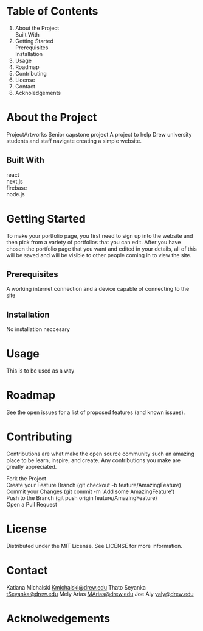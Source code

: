 # Table of Contents

1. About the Project \
   Built With  
2. Getting Started\
   Prerequisites\
   Installation
3. Usage
4. Roadmap
5. Contributing
6. License
7. Contact
8. Acknoledgements


# About the Project
ProjectArtworks
Senior capstone project
A project to help Drew university students and staff navigate creating a simple website.

## Built With
react\
next.js\
firebase\
node.js


# Getting Started
To make your portfolio page, you first need to sign up into the website and then pick from a variety of portfolios that you can edit. After you have chosen the portfolio page that you want and edited in your details, all of this will be saved and will be visible to other people coming in to view the site.

## Prerequisites
A working internet connection and a device capable of connecting to the site

## Installation
No installation neccesary 

# Usage
This is to be used as a way 
# Roadmap

See the open issues for a list of proposed features (and known issues).

# Contributing

Contributions are what make the open source community such an amazing place to be learn, inspire, and create. Any contributions you make are greatly appreciated.

Fork the Project\
Create your Feature Branch (git checkout -b feature/AmazingFeature)\
Commit your Changes (git commit -m 'Add some AmazingFeature')\
Push to the Branch (git push origin feature/AmazingFeature)\
Open a Pull Request

# License
Distributed under the MIT License. See LICENSE for more information.

# Contact

Katiana Michalski Kmichalski@drew.edu
Thato Seyanka tSeyanka@drew.edu
Mely Arias MArias@drew.edu
Joe Aly yaly@drew.edu

# Acknolwedgements


